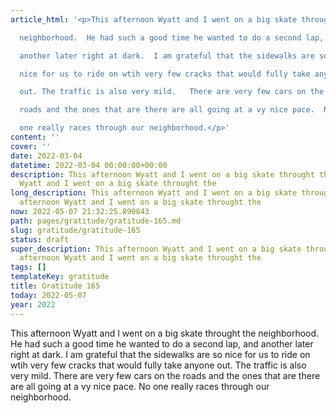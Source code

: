```yaml
---
article_html: '<p>This afternoon Wyatt and I went on a big skate throught the

  neighborhood.  He had such a good time he wanted to do a second lap, and

  another later right at dark.  I am grateful that the sidewalks are so

  nice for us to ride on wtih very few cracks that would fully take anyone

  out. The traffic is also very mild.   There are very few cars on the

  roads and the ones that are there are all going at a vy nice pace.  No

  one really races through our neighborhood.</p>'
content: ''
cover: ''
date: 2022-03-04
datetime: 2022-03-04 00:00:00+00:00
description: This afternoon Wyatt and I went on a big skate throught the This afternoon
  Wyatt and I went on a big skate throught the
long_description: This afternoon Wyatt and I went on a big skate throught the This
  afternoon Wyatt and I went on a big skate throught the
now: 2022-05-07 21:32:25.890843
path: pages/gratitude/gratitude-165.md
slug: gratitude/gratitude-165
status: draft
super_description: This afternoon Wyatt and I went on a big skate throught the This
  afternoon Wyatt and I went on a big skate throught the
tags: []
templateKey: gratitude
title: Gratitude 165
today: 2022-05-07
year: 2022
---
```


This afternoon Wyatt and I went on a big skate throught the
neighborhood.  He had such a good time he wanted to do a second lap, and
another later right at dark.  I am grateful that the sidewalks are so
nice for us to ride on wtih very few cracks that would fully take anyone
out. The traffic is also very mild.   There are very few cars on the
roads and the ones that are there are all going at a vy nice pace.  No
one really races through our neighborhood.
